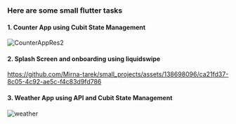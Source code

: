 ### Here are some small flutter tasks
#### 1. Counter App using Cubit State Management

![CounterAppRes2](https://github.com/Mirna-tarek/small_projects/assets/138698096/0d14933a-44f8-4f02-8724-16aa30c6a1db)

#### 2. Splash Screen and onboarding using liquidswipe

https://github.com/Mirna-tarek/small_projects/assets/138698096/ca21fd37-8c05-4c92-ae5c-f4c83d9fd786

#### 3. Weather App using API and Cubit State Management

![weather](https://github.com/Mirna-tarek/small_projects/assets/138698096/36e2ea2f-8af4-4dcb-bf26-576d03140eac)
